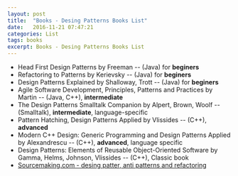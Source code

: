 ```yaml
---
layout: post
title:  "Books - Desing Patterns Books List"
date:   2016-11-21 07:47:21
categories: List
tags: books
excerpt: Books - Desing Patterns Books List
---
```


* Head First Design Patterns by Freeman -- (Java) for **beginers**
* Refactoring to Patterns by Kerievsky -- (Java) for **beginers**
* Design Patterns Explained by Shalloway, Trott -- (Java)  for **beginers**
* Agile Software Development, Principles, Patterns and Practices by Martin -- (Java, C++), **intermediate**
* The Design Patterns Smalltalk Companion by Alpert, Brown, Woolf -- (Smalltalk), **intermediate**, language-specific
* Pattern Hatching, Design Patterns Applied by Vlissides -- (C++), **advanced**
* Modern C++ Design: Generic Programming and Design Patterns Applied by Alexandrescu -- (C++), **advanced**, language specific
* Design Patterns: Elements of Reusable Object-Oriented Software by Gamma, Helms, Johnson, Vlissides -- (C++), Classic book
* [Sourcemaking.com - desing patter, anti patterns and  refactoring](https://sourcemaking.com)
